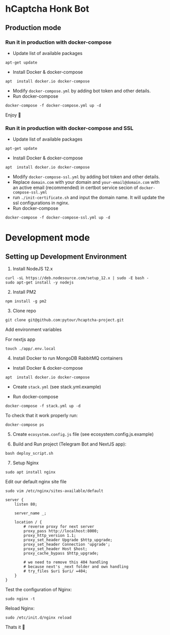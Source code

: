 # hCaptcha Honk Bot

## Production mode
### Run it in production with docker-compose

- Update list of available packages

`apt-get update`

- Install Docker & docker-compose

`apt  install docker.io docker-compose`

- Modify `docker-compose.yml` by adding bot token and other details.
- Run docker-compose

```docker-compose -f docker-compose.yml up -d```

Enjoy 🚀

### Run it in production with docker-compose and SSL

- Update list of available packages

`apt-get update`

- Install Docker & docker-compose

`apt  install docker.io docker-compose`

- Modify `docker-compose-ssl.yml` by adding bot token and other details.
- Replace `domain.com` with your domain and `your-email@domain.com` with an active email (recommended) in certbot service secion of `docker-compose-ssl.yml` 
- run `./init-certificate.sh` and input the domain name. It will update the ssl configurations in nginx.
- Run docker-compose

```docker-compose -f docker-compose-ssl.yml up -d```


# Development mode
## Setting up Development Environment

1. Install NodeJS 12.x

```
curl -sL https://deb.nodesource.com/setup_12.x | sudo -E bash -
sudo apt-get install -y nodejs
```

2. Install PM2

`npm install -g pm2`

3. Clone repo

`git clone git@github.com:pytour/hcaptcha-project.git`

Add environment variables

For nextjs app

`touch ./app/.env.local`

4. Install Docker to run MongoDB RabbitMQ containers

- Install Docker & docker-compose

`apt  install docker.io docker-compose`

- Create `stack.yml` (see stack.yml.example)

- Run docker-compose

```docker-compose -f stack.yml up -d```

To check that it work properly run: 

```docker-compose ps```

5. Create `ecosystem.config.js` file (see ecosystem.config.js.example) 

6. Build and Run project (Telegram Bot and NextJS app): 

`bash deploy_script.sh`


7. Setup Nginx 

`sudo apt install nginx`

Edit our default nginx site file

`sudo vim /etc/nginx/sites-available/default`


```
server {
    listen 80;

    server_name _;

    location / {
        # reverse proxy for next server
        proxy_pass http://localhost:8000;
        proxy_http_version 1.1;
        proxy_set_header Upgrade $http_upgrade;
        proxy_set_header Connection 'upgrade';
        proxy_set_header Host $host;
        proxy_cache_bypass $http_upgrade;

        # we need to remove this 404 handling
        # because next's _next folder and own handling
        # try_files $uri $uri/ =404;
    }
}
```

Test the configuration of Nginx:

`sudo nginx -t`

Reload Nginx:

`sudo /etc/init.d/nginx reload`

Thats it 🚀